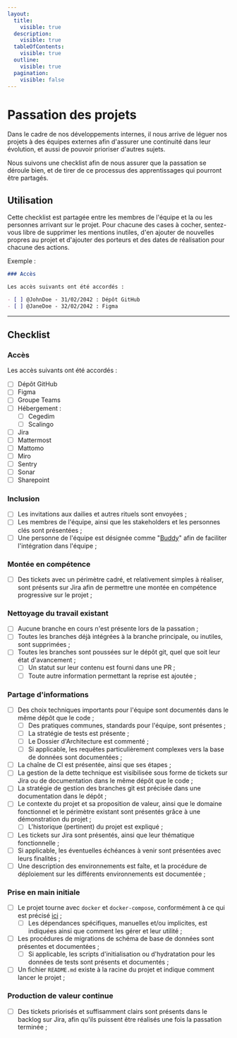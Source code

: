 ```yaml
---
layout:
  title:
    visible: true
  description:
    visible: true
  tableOfContents:
    visible: true
  outline:
    visible: true
  pagination:
    visible: false
---
```


# Passation des projets

Dans le cadre de nos développements internes, il nous arrive de léguer nos projets à des équipes externes afin d'assurer une continuité dans leur évolution, et aussi de pouvoir prioriser d'autres sujets.

Nous suivons une checklist afin de nous assurer que la passation se déroule bien, et de tirer de ce processus des apprentissages qui pourront être partagés.

## Utilisation

Cette checklist est partagée entre les membres de l'équipe et la ou les personnes arrivant sur le projet. Pour chacune des cases à cocher, sentez-vous libre de supprimer les mentions inutiles, d'en ajouter de nouvelles propres au projet et d'ajouter des porteurs et des dates de réalisation pour chacune des actions.

Exemple :

```markdown
### Accès

Les accès suivants ont été accordés :

- [ ] @JohnDoe - 31/02/2042 : Dépôt GitHub
- [ ] @JaneDoe - 32/02/2042 : Figma
```

***

## Checklist

### Accès

Les accès suivants ont été accordés :

* [ ] Dépôt GitHub
* [ ] Figma
* [ ] Groupe Teams
* [ ] Hébergement :
  * [ ] Cegedim
  * [ ] Scalingo
* [ ] Jira
* [ ] Mattermost
* [ ] Mattomo
* [ ] Miro
* [ ] Sentry
* [ ] Sonar
* [ ] Sharepoint

### Inclusion

* [ ] Les invitations aux dailies et autres rituels sont envoyées ;
* [ ] Les membres de l'équipe, ainsi que les stakeholders et les personnes clés sont présentées ;
* [ ] Une personne de l'équipe est désignée comme "[Buddy](https://factorial.fr/blog/buddy-parrainage/)" afin de faciliter l'intégration dans l'équipe ;

### Montée en compétence

* [ ] Des tickets avec un périmètre cadré, et relativement simples à réaliser, sont présents sur Jira afin de permettre une montée en compétence progressive sur le projet ;

### Nettoyage du travail existant

* [ ] Aucune branche en cours n'est présente lors de la passation ;
* [ ] Toutes les branches déjà intégrées à la branche principale, ou inutiles, sont supprimées ;
* [ ] Toutes les branches sont poussées sur le dépôt git, quel que soit leur état d'avancement ;
  * [ ] Un statut sur leur contenu est fourni dans une PR ;
  * [ ] Toute autre information permettant la reprise est ajoutée ;

### Partage d'informations

* [ ] Des choix techniques importants pour l'équipe sont documentés dans le même dépôt que le code ;
  * [ ] Des pratiques communes, standards pour l'équipe, sont présentes ;
  * [ ] La stratégie de tests est présente ;
  * [ ] Le Dossier d'Architecture est commenté ;
  * [ ] Si applicable, les requêtes particulièrement complexes vers la base de données sont documentées ;
* [ ] La chaîne de CI est présentée, ainsi que ses étapes ;
* [ ] La gestion de la dette technique est visibilisée sous forme de tickets sur Jira ou de documentation dans le même dépôt que le code ;
* [ ] La stratégie de gestion des branches git est précisée dans une documentation dans le dépôt ;
* [ ] Le contexte du projet et sa proposition de valeur, ainsi que le domaine fonctionnel et le périmètre existant sont présentés grâce à une démonstration du projet ;
  * [ ] L'historique (pertinent) du projet est expliqué ;
* [ ] Les tickets sur Jira sont présentés, ainsi que leur thématique fonctionnelle ;
* [ ] Si applicable, les éventuelles échéances à venir sont présentées avec leurs finalités ;
* [ ] Une description des environnements est faîte, et la procédure de déploiement sur les différents environnements est documentée ;

### Prise en main initiale

* [ ] Le projet tourne avec `docker` et `docker-compose`, conformément à ce qui est précisé [ici](principes-de-developpement/cloud-native.md) ;
  * [ ] Les dépendances spécifiques, manuelles et/ou implicites, est indiquées ainsi que comment les gérer et leur utilité ;
* [ ] Les procédures de migrations de schéma de base de données sont présentes et documentées ;
  * [ ] Si applicable, les scripts d'initialisation ou d'hydratation pour les données de tests sont présents et documentés ;
* [ ] Un fichier `README.md` existe à la racine du projet et indique comment lancer le projet ;

### Production de valeur continue

* [ ] Des tickets priorisés et suffisamment clairs sont présents dans le backlog sur Jira, afin qu'ils puissent être réalisés une fois la passation terminée ;
